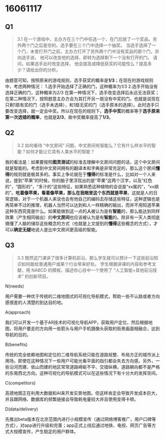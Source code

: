 ﻿16061117
===================

Q1
-------------
>3.1 在一个游戏中，主办方在三个门中任选一个，在门后放了一个奖品，另外两个门之后是空的。选手要在三个门中选择一个抽奖。 当选手选择了一个门，未曾打开门之前，主办方打开了另外两个门中没有奖品的那个门，并向选手说， 他可以改变他的选择，即转为选择剩下一个没有打开的门。 请问，如果选手此时改变选择， 他会提高或降低获奖的可能性么？提高多少？请给出你的分析。

由题意可知，按照原来的游戏规则，选手获奖的概率是**1/3**；在现在的游戏规则中，考虑两种情况：
1.选手开始选择了正确的门，这种概率为1/3
2.选手开始没有选择正确的门，这种概率为2/3
在第一种情况下，选手改变选择后永远无法获奖；在第二种情况下，按照题意主办方会为其打开另一扇没有中奖的门，也就是说现在只剩1扇有奖的门（选手未选择），和1扇无奖的门（选手原本的选择）。此时选手只要改变选择，就一定会中奖。所以在现在的规则下，**选手中奖**的概率等于**选手原来第一次选错的概率**，也就是**2/3**，故中奖概率提高了**1/3**。

Q2
--------------
>3.2 如何看待 “中文房间” 问题，中文房间有智能么？它有什么样水平的智能？如何才能让它具有人类水平的智能？

我的看法是：如果要按照**图灵测试**的标准去理解中文房间问题的话，这个中文房间就是智能的。考虑到中文房间拥有的翻译本和字典是非常充足的，那么这个房间**懂得**的规则就是极其多的。事实上争论就在于**懂得**的标准是什么，比如对一个人来说，提到“苹果”的时候，你的脑子里浮现出的是“苹果”这两个汉字，以及“红色的”，“圆形的”，“多汁的”这些特征，如果熟悉这种植物的会说是“xx属的”，“xx纲的”。**吃着像苹果，看着像苹果，那么在我眼里这个东西就是苹果**，这就是人的日常逻辑，对于一个机器人来说也会有他自己的编码去存储这些特征，这种逻辑也是再简单不过的推理，机器人当然可以达到和人一样精确的输出，而并不用知道苹果这种东西究竟是什么。如果能做到这一点的**人**被认为是有**智能**的，那么能达到同样效果（产生相同输出）的**中文房间**也应该被认为是有**智能**的。除非有一天人类彻底搞懂了人脑的储存这些概念的方式（也就是上文提到的**懂得**这些概念的方式），才可以**确定无疑**地说人是比中文房间更高级的智能。

Q3
------------
>3.3 既然这门课讲了很多计算机前沿，那么学生就可以预计一下这些前沿知识如何能给普通用户或某个行业带来好处。 学生根据讲课的内容和参考文献，用 NABCD 的模板，描述你心目中一个使用了 “人工智能+其他前沿技术” 的创新项目。 

N(needs)

用户需要一种优于传统的二维地图式的可视化导航模式，帮助一些不认路或者方向感很差的人清楚的到达目的地。

A(approach)

我们可以开发一个基于AR技术的可视化导航APP，获取用户定位，然后根据地图，将用户要走的方向用一些箭头与用户手机摄像头获取的街景画面相融合，达到导航的目的。

B(benefits)

传统的完全依赖地图和定位的二维导航系统只能在道路规整、布局方正的城市派上用场，即使在这种情况下一些用户可能光看平面的指引都会失去方向感。另外，一些沿河而建、依山而建的地区常常道路崎岖不平、交错纵横，道路朝向都不是严格的东南西北方向。这种可视化的导航模式可以在这些情况下有十分大的发挥空间。

C(competitors)

高德地图正在利用大数据和AI来开发实景地图。但这样肯定会导致开发成本巨大，并且跟网络、数据库的频繁链接会导致耗电量较大并且使用变得卡顿。

D(data/delivery)

先推出beta版本在北京范围内进行小规模宣传（通过网络博客推广，用户口碑等方式），对app进行升级和完善；app正式上线后通过地铁、电视、网页广告等方式大规模宣传，产生稳定的用户群体。
